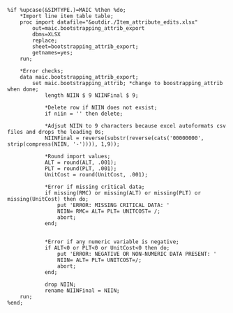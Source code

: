 	%if %upcase(&SIMTYPE.)=MAIC %then %do;
		*Import line item table table;
		proc import datafile="&outdir./Item_attribute_edits.xlsx"
		    out=maic.bootstrapping_attrib_export
		    dbms=XLSX
		    replace;
		    sheet=bootstrapping_attrib_export;
		    getnames=yes;
		run;

		*Error checks;
		data maic.bootstrapping_attrib_export;
			set maic.bootstrapping_attrib; *change to boostrapping_attrib when done;
				length NIIN $ 9 NIINFinal $ 9;
				
				*Delete row if NIIN does not exsist;
				if niin = '' then delete;
				
	 		    *Adjsut NIIN to 9 characters because excel autoformats csv files and drops the leading 0s;
				NIINFinal = reverse(substr(reverse(cats('00000000', strip(compress(NIIN, '-')))), 1,9));
			
				*Round import values; 
				ALT = round(ALT, .001); 
				PLT = round(PLT, .001); 
 				UnitCost = round(UnitCost, .001);
				
				*Error if missing critical data;
				if missing(RMC) or missing(ALT) or missing(PLT) or missing(UnitCost) then do; 
					put 'ERROR: MISSING CRITICAL DATA: '
					NIIN= RMC= ALT= PLT= UNITCOST= /;
					abort; 
				end;
				
	
				*Error if any numeric variable is negative;
				if ALT<0 or PLT<0 or UnitCost<0 then do;
					put 'ERROR: NEGATIVE OR NON-NUMERIC DATA PRESENT: '
					NIIN= ALT= PLT= UNITCOST=/;
					abort;
				end;
						
				drop NIIN;
				rename NIINFinal = NIIN;
		run;
	%end;
